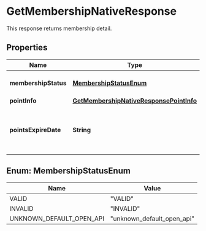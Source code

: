 

# GetMembershipNativeResponse

This response returns membership detail. 

## Properties

| Name | Type | Description | Notes |
|------------ | ------------- | ------------- | -------------|
|**membershipStatus** | [**MembershipStatusEnum**](#MembershipStatusEnum) | Status of the memberID. |  [optional] |
|**pointInfo** | [**GetMembershipNativeResponsePointInfo**](GetMembershipNativeResponsePointInfo.md) |  |  [optional] |
|**pointsExpireDate** | **String** | Earliest points expiry date. In &#x60;yyyy-mm-dd&#x60; format |  [optional] |



## Enum: MembershipStatusEnum

| Name | Value |
|---- | -----|
| VALID | &quot;VALID&quot; |
| INVALID | &quot;INVALID&quot; |
| UNKNOWN_DEFAULT_OPEN_API | &quot;unknown_default_open_api&quot; |



